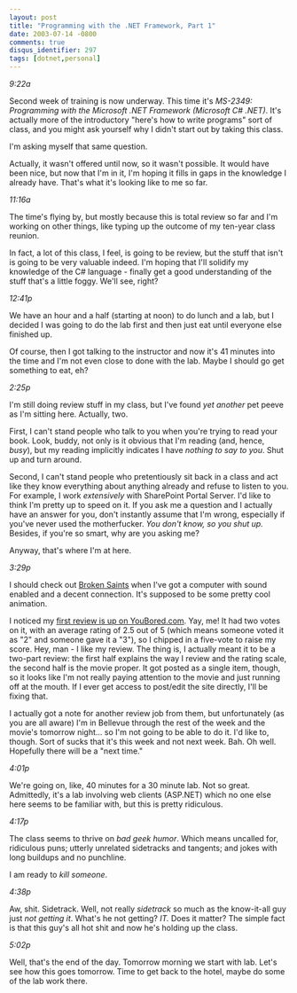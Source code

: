 ```yaml
---
layout: post
title: "Programming with the .NET Framework, Part 1"
date: 2003-07-14 -0800
comments: true
disqus_identifier: 297
tags: [dotnet,personal]
---
```

*9:22a*

 Second week of training is now underway. This time it's *MS-2349:
Programming with the Microsoft .NET Framework (Microsoft C# .NET)*.
It's actually more of the introductory "here's how to write programs"
sort of class, and you might ask yourself why I didn't start out by
taking this class.

 I'm asking myself that same question.

 Actually, it wasn't offered until now, so it wasn't possible. It would
have been nice, but now that I'm in it, I'm hoping it fills in gaps in
the knowledge I already have. That's what it's looking like to me so
far.

 *11:16a*

 The time's flying by, but mostly because this is total review so far
and I'm working on other things, like typing up the outcome of my
ten-year class reunion.

 In fact, a lot of this class, I feel, is going to be review, but the
stuff that isn't is going to be very valuable indeed. I'm hoping that
I'll solidify my knowledge of the C# language - finally get a good
understanding of the stuff that's a little foggy. We'll see, right?

 *12:41p*

 We have an hour and a half (starting at noon) to do lunch and a lab,
but I decided I was going to do the lab first and then just eat until
everyone else finished up.

 Of course, then I got talking to the instructor and now it's 41 minutes
into the time and I'm not even close to done with the lab. Maybe I
should go get something to eat, eh?

 *2:25p*

 I'm still doing review stuff in my class, but I've found *yet another*
pet peeve as I'm sitting here. Actually, two.

 First, I can't stand people who talk to you when you're trying to read
your book. Look, buddy, not only is it obvious that I'm reading (and,
hence, *busy*), but my reading implicitly indicates I have *nothing to
say to you*. Shut up and turn around.

 Second, I can't stand people who pretentiously sit back in a class and
act like they know everything about anything already and refuse to
listen to you. For example, I work *extensively* with SharePoint Portal
Server. I'd like to think I'm pretty up to speed on it. If you ask me a
question and I actually have an answer for you, don't instantly assume
that I'm wrong, especially if you've never used the motherfucker. *You
don't know, so you shut up.* Besides, if you're so smart, why are you
asking me?

 Anyway, that's where I'm at here.

 *3:29p*

 I should check out [Broken Saints](http://www.brokensaints.com/) when
I've got a computer with sound enabled and a decent connection. It's
supposed to be some pretty cool animation.

 I noticed my [first review is up on
YouBored.com](http://www.youbored.com/site/modules.php?name=News&file=article&sid=60).
Yay, me! It had two votes on it, with an average rating of 2.5 out of 5
(which means someone voted it as "2" and someone gave it a "3"), so I
chipped in a five-vote to raise my score. Hey, man - I like my review.
The thing is, I actually meant it to be a two-part review: the first
half explains the way I review and the rating scale, the second half is
the movie proper. It got posted as a single item, though, so it looks
like I'm not really paying attention to the movie and just running off
at the mouth. If I ever get access to post/edit the site directly, I'll
be fixing that.

 I actually got a note for another review job from them, but
unfortunately (as you are all aware) I'm in Bellevue through the rest of
the week and the movie's tomorrow night... so I'm not going to be able
to do it. I'd like to, though. Sort of sucks that it's this week and not
next week. Bah. Oh well. Hopefully there will be a "next time."

 *4:01p*

 We're going on, like, 40 minutes for a 30 minute lab. Not so great.
Admittedly, it's a lab involving web clients (ASP.NET) which no one else
here seems to be familiar with, but this is pretty ridiculous.

 *4:17p*

 The class seems to thrive on *bad geek humor*. Which means uncalled
for, ridiculous puns; utterly unrelated sidetracks and tangents; and
jokes with long buildups and no punchline.

 I am ready to *kill someone*.

 *4:38p*

 Aw, shit. Sidetrack. Well, not really *sidetrack* so much as the
know-it-all guy just *not getting it*. What's he not getting? *IT.* Does
it matter? The simple fact is that this guy's all hot shit and now he's
holding up the class.

 *5:02p*

 Well, that's the end of the day. Tomorrow morning we start with lab.
Let's see how this goes tomorrow. Time to get back to the hotel, maybe
do some of the lab work there.
